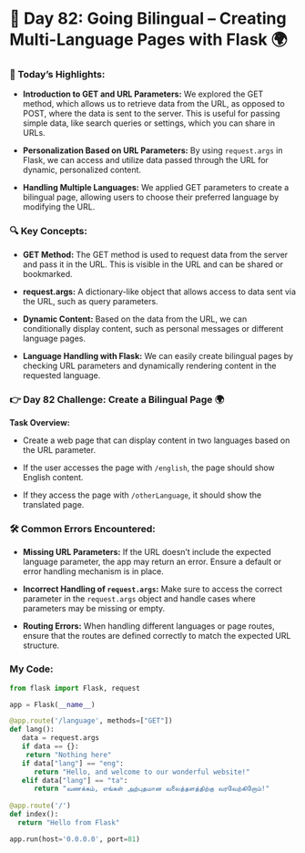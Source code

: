 
# 🌟 Day 82: Going Bilingual – Creating Multi-Language Pages with Flask 🌍

### 🎊 Today’s Highlights:

* **Introduction to GET and URL Parameters:** We explored the GET method, which allows us to retrieve data from the URL, as opposed to POST, where the data is sent to the server. This is useful for passing simple data, like search queries or settings, which you can share in URLs.

* **Personalization Based on URL Parameters:** By using ```request.args``` in Flask, we can access and utilize data passed through the URL for dynamic, personalized content.

* **Handling Multiple Languages:** We applied GET parameters to create a bilingual page, allowing users to choose their preferred language by modifying the URL.

### 🔍 Key Concepts:

* **GET Method:** The GET method is used to request data from the server and pass it in the URL. This is visible in the URL and can be shared or bookmarked.

* **request.args:** A dictionary-like object that allows access to data sent via the URL, such as query parameters.

* **Dynamic Content:** Based on the data from the URL, we can conditionally display content, such as personal messages or different language pages.

* **Language Handling with Flask:** We can easily create bilingual pages by checking URL parameters and dynamically rendering content in the requested language.

### 👉 Day 82 Challenge: Create a Bilingual Page 🌍

**Task Overview:**

 * Create a web page that can display content in two languages based on the URL parameter.
 
 * If the user accesses the page with ```/english```, the page should show English content.

 * If they access the page with ```/otherLanguage```, it should show the translated page.

### 🛠️ Common Errors Encountered:

* **Missing URL Parameters:** If the URL doesn’t include the expected language parameter, the app may return an error. Ensure a default or error handling mechanism is in place.

* **Incorrect Handling of ```request.args```:** Make sure to access the correct parameter in the ```request.args``` object and handle cases where parameters may be missing or empty.

* **Routing Errors:** When handling different languages or page routes, ensure that the routes are defined correctly to match the expected URL structure.


### My Code:
```python
from flask import Flask, request

app = Flask(__name__)

@app.route('/language', methods=["GET"])
def lang():
   data = request.args
   if data == {}:
    return "Nothing here"
   if data["lang"] == "eng":
      return "Hello, and welcome to our wonderful website!"
   elif data["lang"] == "ta":
      return "வணக்கம், எங்கள் அற்புதமான வலைத்தளத்திற்கு வரவேற்கிறோம்!"
  
@app.route('/')
def index():
  return "Hello from Flask"

app.run(host='0.0.0.0', port=81)
